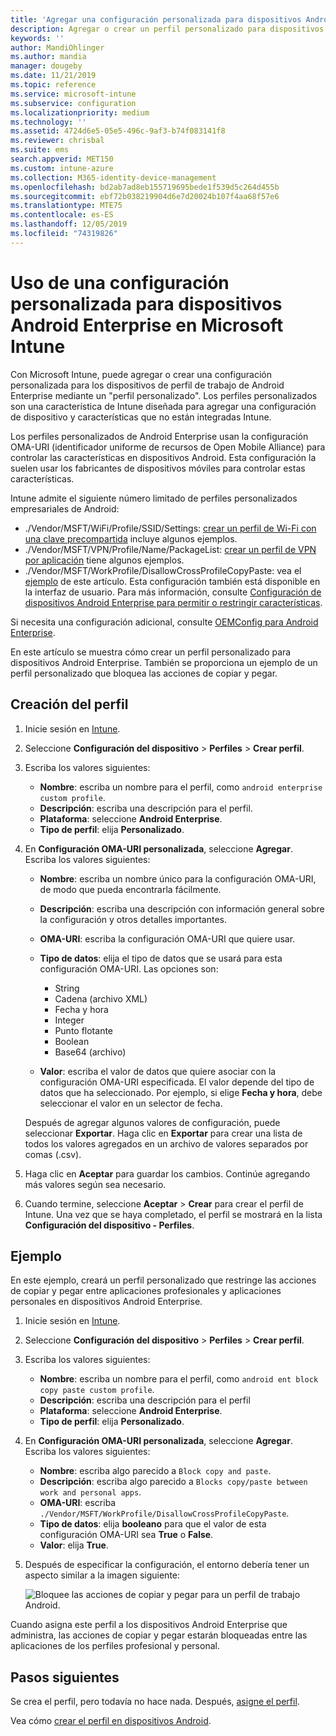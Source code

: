```yaml
---
title: 'Agregar una configuración personalizada para dispositivos Android Enterprise en Microsoft Intune: Azure | Microsoft Docs'
description: Agregar o crear un perfil personalizado para dispositivos Android Enterprise en Microsoft Intune
keywords: ''
author: MandiOhlinger
ms.author: mandia
manager: dougeby
ms.date: 11/21/2019
ms.topic: reference
ms.service: microsoft-intune
ms.subservice: configuration
ms.localizationpriority: medium
ms.technology: ''
ms.assetid: 4724d6e5-05e5-496c-9af3-b74f083141f8
ms.reviewer: chrisbal
ms.suite: ems
search.appverid: MET150
ms.custom: intune-azure
ms.collection: M365-identity-device-management
ms.openlocfilehash: bd2ab7ad8eb155719695bede1f539d5c264d455b
ms.sourcegitcommit: ebf72b038219904d6e7d20024b107f4aa68f57e6
ms.translationtype: MTE75
ms.contentlocale: es-ES
ms.lasthandoff: 12/05/2019
ms.locfileid: "74319826"
---
```

# <a name="use-custom-settings-for-android-enterprise-devices-in-microsoft-intune"></a>Uso de una configuración personalizada para dispositivos Android Enterprise en Microsoft Intune

Con Microsoft Intune, puede agregar o crear una configuración personalizada para los dispositivos de perfil de trabajo de Android Enterprise mediante un "perfil personalizado". Los perfiles personalizados son una característica de Intune diseñada para agregar una configuración de dispositivo y características que no están integradas Intune.

Los perfiles personalizados de Android Enterprise usan la configuración OMA-URI (identificador uniforme de recursos de Open Mobile Alliance) para controlar las características en dispositivos Android. Esta configuración la suelen usar los fabricantes de dispositivos móviles para controlar estas características.

Intune admite el siguiente número limitado de perfiles personalizados empresariales de Android:

- ./Vendor/MSFT/WiFi/Profile/SSID/Settings: [crear un perfil de Wi-Fi con una clave precompartida](wi-fi-profile-shared-key.md) incluye algunos ejemplos.
- ./Vendor/MSFT/VPN/Profile/Name/PackageList: [crear un perfil de VPN por aplicación](android-pulse-secure-per-app-vpn.md) tiene algunos ejemplos.
- ./Vendor/MSFT/WorkProfile/DisallowCrossProfileCopyPaste: vea el [ejemplo](#example) de este artículo. Esta configuración también está disponible en la interfaz de usuario. Para más información, consulte [Configuración de dispositivos Android Enterprise para permitir o restringir características](device-restrictions-android-for-work.md).

Si necesita una configuración adicional, consulte [OEMConfig para Android Enterprise](android-oem-configuration-overview.md).

En este artículo se muestra cómo crear un perfil personalizado para dispositivos Android Enterprise. También se proporciona un ejemplo de un perfil personalizado que bloquea las acciones de copiar y pegar.

## <a name="create-the-profile"></a>Creación del perfil

1. Inicie sesión en [Intune](https://go.microsoft.com/fwlink/?linkid=2090973).
2. Seleccione **Configuración del dispositivo** > **Perfiles** > **Crear perfil**.
3. Escriba los valores siguientes:

    - **Nombre**: escriba un nombre para el perfil, como `android enterprise custom profile`.
    - **Descripción**: escriba una descripción para el perfil.
    - **Plataforma**: seleccione **Android Enterprise**.
    - **Tipo de perfil**: elija **Personalizado**.

4. En **Configuración OMA-URI personalizada**, seleccione **Agregar**. Escriba los valores siguientes:

    - **Nombre**: escriba un nombre único para la configuración OMA-URI, de modo que pueda encontrarla fácilmente.
    - **Descripción**: escriba una descripción con información general sobre la configuración y otros detalles importantes.
    - **OMA-URI**: escriba la configuración OMA-URI que quiere usar.
    - **Tipo de datos**: elija el tipo de datos que se usará para esta configuración OMA-URI. Las opciones son:

      - String
      - Cadena (archivo XML)
      - Fecha y hora
      - Integer
      - Punto flotante
      - Boolean
      - Base64 (archivo)

    - **Valor**: escriba el valor de datos que quiere asociar con la configuración OMA-URI especificada. El valor depende del tipo de datos que ha seleccionado. Por ejemplo, si elige **Fecha y hora**, debe seleccionar el valor en un selector de fecha.

    Después de agregar algunos valores de configuración, puede seleccionar **Exportar**. Haga clic en **Exportar** para crear una lista de todos los valores agregados en un archivo de valores separados por comas (.csv).

5. Haga clic en **Aceptar** para guardar los cambios. Continúe agregando más valores según sea necesario.
6. Cuando termine, seleccione **Aceptar** > **Crear** para crear el perfil de Intune. Una vez que se haya completado, el perfil se mostrará en la lista **Configuración del dispositivo - Perfiles**.

## <a name="example"></a>Ejemplo

En este ejemplo, creará un perfil personalizado que restringe las acciones de copiar y pegar entre aplicaciones profesionales y aplicaciones personales en dispositivos Android Enterprise.

1. Inicie sesión en [Intune](https://go.microsoft.com/fwlink/?linkid=2090973).
2. Seleccione **Configuración del dispositivo** > **Perfiles** > **Crear perfil**.
3. Escriba los valores siguientes:

    - **Nombre**: escriba un nombre para el perfil, como `android ent block copy paste custom profile`.
    - **Descripción**: escriba una descripción para el perfil
    - **Plataforma**: seleccione **Android Enterprise**.
    - **Tipo de perfil**: elija **Personalizado**.

4. En **Configuración OMA-URI personalizada**, seleccione **Agregar**. Escriba los valores siguientes:

    - **Nombre**: escriba algo parecido a `Block copy and paste`.
    - **Descripción**: escriba algo parecido a `Blocks copy/paste between work and personal apps`.
    - **OMA-URI**: escriba `./Vendor/MSFT/WorkProfile/DisallowCrossProfileCopyPaste`.
    - **Tipo de datos**: elija **booleano** para que el valor de esta configuración OMA-URI sea **True** o **False**.
    - **Valor**: elija **True**.

5. Después de especificar la configuración, el entorno debería tener un aspecto similar a la imagen siguiente:

    ![Bloquee las acciones de copiar y pegar para un perfil de trabajo Android.](./media/custom-settings-android-for-work/custom-policy-afw-copy-paste.png)

Cuando asigna este perfil a los dispositivos Android Enterprise que administra, las acciones de copiar y pegar estarán bloqueadas entre las aplicaciones de los perfiles profesional y personal.

## <a name="next-steps"></a>Pasos siguientes

Se crea el perfil, pero todavía no hace nada. Después, [asigne el perfil](device-profile-assign.md).

Vea cómo [crear el perfil en dispositivos Android](../custom-settings-android.md).
